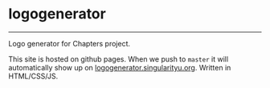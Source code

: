 # logogenerator
----
Logo generator for Chapters project.


This site is hosted on github pages. When we push to `master` it will automatically show up on [logogenerator.singularityu.org](http://logogenerator.singularityu.org). Written in HTML/CSS/JS.
